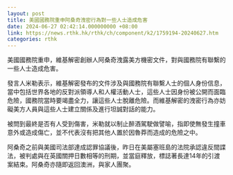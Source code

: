 ```yaml
---
layout: post
title: 美國國務院重申阿桑奇洩密行為對一些人士造成危害
date: 2024-06-27 02:42:14.000000000 +08:00
link: https://news.rthk.hk/rthk/ch/component/k2/1759194-20240627.htm
categories: rthk
---
```


美國國務院重申，維基解密創辦人阿桑奇洩露美方機密文件，對與國務院有聯繫的一些人士造成危害。

發言人米勒表示，維基解密發布的文件涉及與國務院有聯繫人士的個人身份信息，當中包括世界各地的反對派領導人和人權活動人士，這些人士因身份被公開而面臨危險，國務院當時要竭盡全力，讓這些人士脫離危險。而維基解密的洩密行為亦妨礙美方人員與這些人士建立關係及進行坦誠對話的能力。

被問到最終是否有人受到傷害，米勒就以制止醉酒駕駛做譬喻，指即使無發生撞車意外或造成傷亡，並不代表沒有把其他人置於因魯莽而造成的危險之中。

阿桑奇之前與美國司法部達成認罪協議後，昨日在美屬塞班島的法院承認違反間諜法，被判處與在英國關押日數相等的刑期，並當庭釋放，標誌著長達14年的引渡案結束。阿桑奇亦隨即返回澳洲，與家人團聚。
